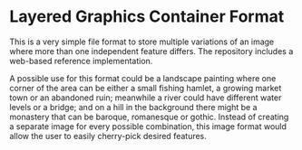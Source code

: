 # Layered Graphics Container Format

This is a very simple file format to store multiple variations of an image where more than one independent feature differs. The repository includes a web-based reference implementation.

A possible use for this format could be a landscape painting where one corner of the area can be either a small fishing hamlet, a growing market town or an abandoned ruin; meanwhile a river could have different water levels or a bridge; and on a hill in the background there might be a monastery that can be baroque, romanesque or gothic. Instead of creating a separate image for every possible combination, this image format would allow the user to easily cherry-pick desired features.

